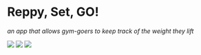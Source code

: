 # Reppy, Set, GO!
*an app that allows gym-goers to keep track of the weight they lift*



<img src="https://user-images.githubusercontent.com/53023612/77571550-ee99c180-6ea3-11ea-8a9f-08a8b978669b.jpg"/>
<img src="https://user-images.githubusercontent.com/53023612/77572010-a4fda680-6ea4-11ea-9f7d-49aef45b7bc4.png"/>
<img src="https://user-images.githubusercontent.com/53023612/77572179-e8f0ab80-6ea4-11ea-857c-65548d96a7e8.png"/>

